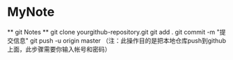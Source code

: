 # MyNote
** git Notes **
git clone yourgithub-repository.git
git add . 
git commit -m "提交信息"
git push -u origin master （注：此操作目的是把本地仓库push到github上面，此步骤需要你输入帐号和密码） 
